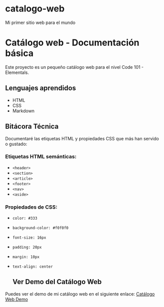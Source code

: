 # catalogo-web
Mi primer sitio web para el mundo

# Catálogo web - Documentación básica

Este proyecto es un pequeño catálogo web para el nivel Code 101 - Elementals.

## Lenguajes aprendidos

- HTML
- CSS
- Markdown


## Bitácora Técnica

Documentaré las etiquetas HTML y propiedades CSS que más han servido o gustado:

### Etiquetas HTML semánticas:
- `<header>`
- `<section>`
- `<article>`
- `<footer>`
- `<nav>`
- `<aside>`

### Propiedades de CSS:
- `color: #333`
- `background-color: #f0f0f0`
- `font-size: 16px`
- `padding: 20px`
- `margin: 10px`
- `text-align: center`

  ## Ver Demo del Catálogo Web

Puedes ver el demo de mi catálogo web en el siguiente enlace:
[Catálogo Web Demo](demo/)
